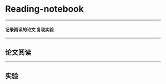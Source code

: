 # Reading-notebook
---------------
#### 记录阅读的论文 复现实验
---------------
## 论文阅读   

---------------
## 实验
